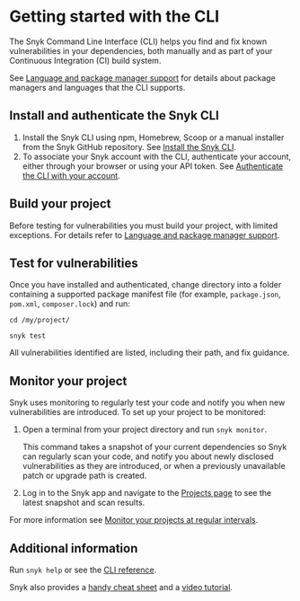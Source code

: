 # Getting started with the CLI

The Snyk Command Line Interface (CLI) helps you find and fix known vulnerabilities in your dependencies, both manually and as part of your Continuous Integration (CI) build system.

See [Language and package manager support](../../../products/snyk-open-source/language-and-package-manager-support/) for details about package managers and languages that the CLI supports.

## Install and authenticate the Snyk CLI

1. Install the Snyk CLI using npm, Homebrew, Scoop or a manual installer from the Snyk GitHub repository. See [Install the Snyk CLI](../install-the-snyk-cli/).
2. To associate your Snyk account with the CLI, authenticate your account, either through your browser or using your API token. See [Authenticate the CLI with your account](../authenticate-the-cli-with-your-account/).

## Build your project

Before testing for vulnerabilities you must build your project, with limited exceptions. For details refer to [Language and package manager support](../../../products/snyk-open-source/language-and-package-manager-support/).

## Test for vulnerabilities

Once you have installed and authenticated, change directory into a folder containing a supported package manifest file (for example, `package.json`, `pom.xml`, `composer.lock`) and run:

`cd /my/project/`

`snyk test`

All vulnerabilities identified are listed, including their path, and fix guidance.

## Monitor your project

Snyk uses monitoring to regularly test your code and notify you when new vulnerabilities are introduced. To set up your project to be monitored:

1.  Open a terminal from your project directory and run `snyk monitor`.

    This command takes a snapshot of your current dependencies so Snyk can regularly scan your code, and notify you about newly disclosed vulnerabilities as they are introduced, or when a previously unavailable patch or upgrade path is created.
2. Log in to the Snyk app and navigate to the [Projects page](https://app.snyk.io/projects) to see the latest snapshot and scan results.

For more information see [Monitor your projects at regular intervals](../secure-your-projects-in-the-long-term/monitor-your-projects-at-regular-intervals.md).

## **Additional information**

Run `snyk help` or see the [CLI reference](../cli-reference/).

Snyk also provides a [handy cheat sheet](https://res.cloudinary.com/snyk/image/upload/v1551195097/Snyk\_CLI\_Cheat\_Sheet.pdf) and a [video tutorial](https://www.youtube.com/watch?v=xp\_LtchEkT8).
